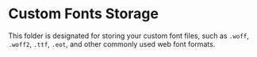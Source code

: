 # Custom Fonts Storage

This folder is designated for storing your custom font files, such as `.woff`, `.woff2`, `.ttf`, `.eot`, and other commonly used web font formats.
